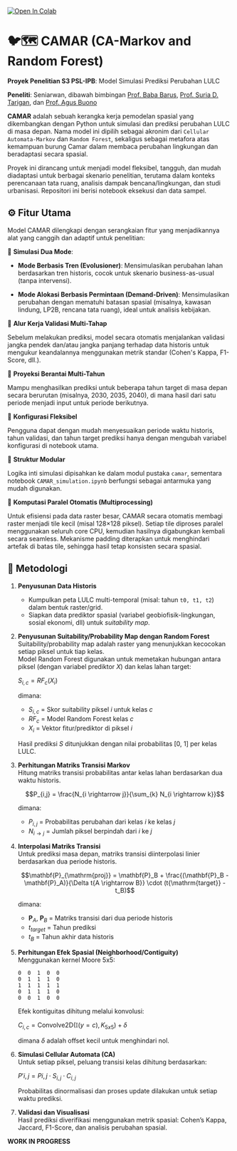 [![Open In Colab](https://colab.research.google.com/assets/colab-badge.svg)](https://colab.research.google.com/drive/1e10gvMcMRmvSUzo-2P8uMV0bKe84zBbO#offline=true&sandboxMode=true)
# 🐦🗺️ CAMAR (CA-Markov and Random Forest)
**Proyek Penelitian S3 PSL-IPB**: Model Simulasi Prediksi Perubahan LULC

**Peneliti**: Seniarwan, dibawah bimbingan [Prof. Baba Barus](https://scholar.google.co.id/citations?hl=id&user=zOtjie8AAAAJ), [Prof. Suria D. Tarigan](https://scholar.google.com/citations?user=ukdzSPsAAAAJ&hl=id&oi=ao), dan [Prof. Agus Buono](https://scholar.google.com/citations?user=CDIv9k0AAAAJ&hl=en)

**CAMAR** adalah sebuah kerangka kerja pemodelan spasial yang dikembangkan dengan Python untuk simulasi dan prediksi perubahan LULC di masa depan. Nama model ini dipilih sebagai akronim dari `Cellular Automata-Markov` dan `Random Forest`, sekaligus sebagai metafora atas kemampuan burung Camar dalam membaca perubahan lingkungan dan beradaptasi secara spasial.

Proyek ini dirancang untuk menjadi model fleksibel, tangguh, dan mudah diadaptasi untuk berbagai skenario penelitian, terutama dalam konteks perencanaan tata ruang, analisis dampak bencana/lingkungan, dan studi urbanisasi. Repositori ini berisi notebook eksekusi dan data sampel.

## ⚙️ Fitur Utama
Model CAMAR dilengkapi dengan serangkaian fitur yang menjadikannya alat yang canggih dan adaptif untuk penelitian:

🔹 **Simulasi Dua Mode**:

   - **Mode Berbasis Tren (Evolusioner)**: Mensimulasikan perubahan lahan berdasarkan tren historis, cocok untuk skenario business-as-usual (tanpa intervensi).
   
   - **Mode Alokasi Berbasis Permintaan (Demand-Driven)**: Mensimulasikan perubahan dengan mematuhi batasan spasial (misalnya, kawasan lindung, LP2B, rencana tata ruang), ideal untuk analisis kebijakan.

🔹 **Alur Kerja Validasi Multi-Tahap**

Sebelum melakukan prediksi, model secara otomatis menjalankan validasi jangka pendek dan/atau jangka panjang terhadap data historis untuk mengukur keandalannya menggunakan metrik standar (Cohen's Kappa, F1-Score, dll.).

🔹 **Proyeksi Berantai Multi-Tahun**

Mampu menghasilkan prediksi untuk beberapa tahun target di masa depan secara berurutan (misalnya, 2030, 2035, 2040), di mana hasil dari satu periode menjadi input untuk periode berikutnya.

🔹 **Konfigurasi Fleksibel**

Pengguna dapat dengan mudah menyesuaikan periode waktu historis, tahun validasi, dan tahun target prediksi hanya dengan mengubah variabel konfigurasi di notebook utama.

🔹 **Struktur Modular**

Logika inti simulasi dipisahkan ke dalam modul pustaka `camar`, sementara notebook `CAMAR_simulation.ipynb` berfungsi sebagai antarmuka yang mudah digunakan.

🔹 **Komputasi Paralel Otomatis (Multiprocessing)**

Untuk efisiensi pada data raster besar, CAMAR secara otomatis membagi raster menjadi tile kecil (misal 128×128 piksel). Setiap tile diproses paralel menggunakan seluruh core CPU, kemudian hasilnya digabungkan kembali secara seamless. Mekanisme padding diterapkan untuk menghindari artefak di batas tile, sehingga hasil tetap konsisten secara spasial.

## 🧠 Metodologi

1. **Penyusunan Data Historis**  
   - Kumpulkan peta LULC multi-temporal (misal: tahun `t0, t1, t2`) dalam bentuk raster/grid.  
   - Siapkan data prediktor spasial (variabel geobiofisik-lingkungan, sosial ekonomi, dll) untuk *suitability map*.
   
2. **Penyusunan Suitability/Probability Map dengan Random Forest**  
   Suitability/probability map adalah raster yang menunjukkan kecocokan setiap piksel untuk tiap kelas.  
   Model Random Forest digunakan untuk memetakan hubungan antara piksel (dengan variabel prediktor $X$) dan kelas lahan target:

   $S_{i, c} = RF_c(X_i)$

   dimana:
   - $S_{i, c}$ = Skor suitability piksel $i$ untuk kelas $c$  
   - $RF_c$ = Model Random Forest kelas $c$  
   - $X_i$ = Vektor fitur/prediktor di piksel $i$
   
   Hasil prediksi $S$ ditunjukkan dengan nilai probabilitas [0, 1] per kelas LULC.   

3. **Perhitungan Matriks Transisi Markov**  
   Hitung matriks transisi probabilitas antar kelas lahan berdasarkan dua waktu historis.  
      
   $$P_{i,j} = \frac{N_{i \rightarrow j}}{\sum_{k} N_{i \rightarrow k}}$$

   dimana:
   - $P_{i,j}$ = Probabilitas perubahan dari kelas $i$ ke kelas $j$  
   - $N_{i \rightarrow j}$ = Jumlah piksel berpindah dari $i$ ke $j$

4. **Interpolasi Matriks Transisi**  
   Untuk prediksi masa depan, matriks transisi diinterpolasi linier berdasarkan dua periode historis.
     
   $$\mathbf{P}_{\mathrm{proj}} = \mathbf{P}_B + \frac{(\mathbf{P}_B - \mathbf{P}_A)}{\Delta t{A \rightarrow B}} \cdot (t{\mathrm{target}} - t_B)$$

   dimana:
   - $\mathbf{P}_A$, $\mathbf{P}_B$ = Matriks transisi dari dua periode historis  
   - $t_{target}$ = Tahun prediksi  
   - $t_B$ = Tahun akhir data historis

5. **Perhitungan Efek Spasial (Neighborhood/Contiguity)**  
   Menggunakan kernel Moore 5x5:

   ```
   0  0  1  0  0 
   0  1  1  1  0
   1  1  1  1  1
   0  1  1  1  0
   0  0  1  0  0
   ```


   Efek kontiguitas dihitung melalui konvolusi:
   
   $C_{i,c} = \text{Convolve2D}(\mathbb{I}(y = c), K_{5x5}) + \delta$
   
   dimana $\delta$ adalah offset kecil untuk menghindari nol.

6. **Simulasi Cellular Automata (CA)**  
   Untuk setiap piksel, peluang transisi kelas dihitung berdasarkan:
   
   $P'{i,j} = P{i,j} \cdot S_{i,j} \cdot C_{i,j}$

   Probabilitas dinormalisasi dan proses update dilakukan untuk setiap waktu prediksi.

7. **Validasi dan Visualisasi**  
   Hasil prediksi diverifikasi menggunakan metrik spasial: Cohen’s Kappa, Jaccard, F1-Score, dan analisis perubahan spasial.

 **WORK IN PROGRESS**
